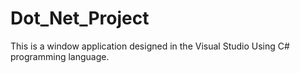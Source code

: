 # Dot_Net_Project
This is a window application designed in the Visual Studio Using C# programming language.
